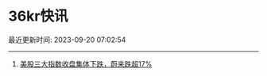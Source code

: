 # 36kr快讯

最近更新时间: 2023-09-20 07:02:54

--- 
1. [美股三大指数收盘集体下跌，蔚来跌超17%](https://www.36kr.com/newsflashes/2439444221055622) 
